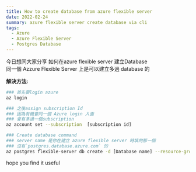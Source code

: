 ```yaml
---
title: How to create database from azure flexible server
date: 2022-02-24
summary: azure flexible server create database via cli
tags:
  - Azure
  - Azure Flexible Server
  - Postgres Database
---
```

今日想同大家分享 如何在azure flexible server 建立Database  
同一個 Azzure Flexible Server 上是可以建立多過 database 的

**解決方法:**

```bash
### 首先要login azure 
az login

### 之後assign subscription Id
### 因為有機會同一個 Azure login 入面
### 會有多過一個subscription
az account set --subscription  [subscription id]

### Create database command
### server name 是你在建立 azure flexible server 時填的那一個
### 沒有`postgres.database.azure.com` 的
az postgres flexible-server db create -d [Database name] --resource-group [resource group name] --server-name [server name]
```

hope you find it useful
